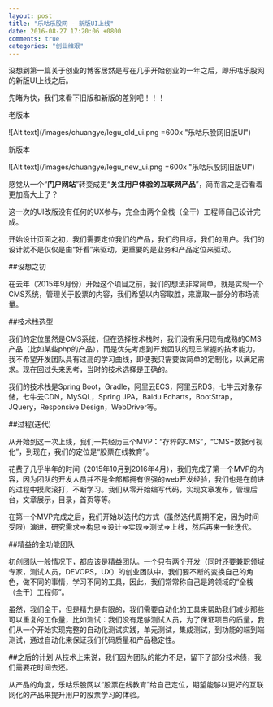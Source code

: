 ```yaml
---
layout: post
title: "乐咕乐股网 - 新版UI上线"
date: 2016-08-27 17:20:06 +0800
comments: true
categories: "创业维艰"
---
```

没想到第一篇关于创业的博客居然是写在几乎开始创业的一年之后，即乐咕乐股网的新版UI上线之后。

先睹为快，我们来看下旧版和新版的差别吧！！！

老版本

![Alt text](/images/chuangye/legu_old_ui.png =600x "乐咕乐股网旧版UI")

新版本

![Alt text](/images/chuangye/legu_new_ui.png =600x "乐咕乐股网旧版UI")

感觉从一个“**门户网站**”转变成更“**关注用户体验的互联网产品**”，简而言之是否看着更加高大上了？

这一次的UI改版没有任何的UX参与，完全由两个全栈（全干）工程师自己设计完成。

开始设计页面之初，我们需要定位我们的产品，我们的目标，我们的用户。我们的设计就不是仅仅是由“好看”来驱动，更重要的是业务和产品定位来驱动。

##设想之初

在去年（2015年9月份）开始这个项目之前，我们的想法非常简单，就是实现一个CMS系统，管理关于股票的内容，我们希望以内容取胜，来赢取一部分的市场流量。

##技术栈选型

我们的定位虽然是CMS系统，但在选择技术栈时，我们没有采用现有成熟的CMS产品（比如某些php的产品），而是优先考虑到开发团队的现已掌握的技术能力，我不希望开发团队具有过高的学习曲线，即便我只需要做简单的定制化，以满足需求。现在回过头来思考，当时的技术选择是正确的。

我们的技术栈是Spring Boot，Gradle，阿里云ECS，阿里云RDS，七牛云对象存储，七牛云CDN，MySQL，Spring JPA，Baidu Echarts，BootStrap，JQuery，Responsive Design，WebDriver等。

##过程(迭代)

从开始到这一次上线，我们一共经历三个MVP：“存粹的CMS”，“CMS+数据可视化”，到现在，我们的定位是“股票在线教育”。

花费了几乎半年的时间（2015年10月到2016年4月），我们完成了第一个MVP的内容，因为团队的开发人员并不是全部都拥有很强的web开发经验，我们也是在前进的过程中摸爬滚打，不断学习。我们从零开始编写代码，实现文章发布，管理后台，文章展示，目录，首页等等。

在第一个MVP完成之后，我们开始以迭代的方式（虽然迭代周期不定，因为时间受限）演进，研究需求=>构思=>设计=>实现=>测试=>上线，然后再来一轮迭代。

##精益的全功能团队

初创团队一般情况下，都应该是精益团队。一个只有两个开发（同时还要兼职领域专家，测试人员，DEVOPS，UX）的创业团队中，我们要不断的变换自己的角色，做不同的事情，学习不同的工具，因此，我们常常称自己是跨领域的“全栈（全干）工程师”。

虽然，我们全干，但是精力是有限的，我们需要自动化的工具来帮助我们减少那些可以重复的工作量，比如测试：我们没有足够测试人员，为了保证项目的质量，我们从一个开始实现完整的自动化测试实践，单元测试，集成测试，到功能的端到端测试，通过自动化来保证我们代码质量和产品稳定性。

##之后的计划
从技术上来说，我们因为团队的能力不足，留下了部分技术债，我们需要花时间去还。

从产品的角度，乐咕乐股网以“股票在线教育”给自己定位，期望能够以更好的互联网化的产品来提升用户的股票学习的体验。
